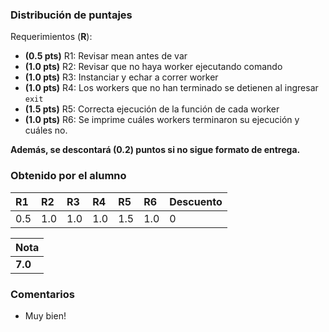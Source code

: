 ﻿### Distribución de puntajes

Requerimientos (**R**):

* **(0.5 pts)** R1: Revisar mean antes de var
* **(1.0 pts)** R2: Revisar que no haya worker ejecutando comando
* **(1.0 pts)** R3: Instanciar y echar a correr worker
* **(1.0 pts)** R4: Los workers que no han terminado se detienen al ingresar `exit`
* **(1.5 pts)** R5: Correcta ejecución de la función de cada worker
* **(1.0 pts)** R6: Se imprime cuáles workers terminaron su ejecución y cuáles no.

**Además, se descontará (0.2) puntos si no sigue formato de entrega.**

### Obtenido por el alumno
| R1 | R2 | R3 | R4 | R5 | R6 | Descuento |
|:---|:---|:---|:---|:---|:---|:----------|
| 0.5 | 1.0 | 1.0 | 1.0 | 1.5 | 1.0 | 0 |

| Nota |
|:-----|
| **7.0** |

### Comentarios

* Muy bien!

